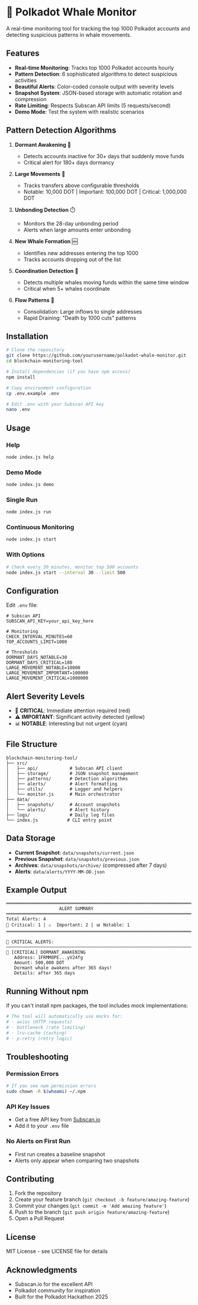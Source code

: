 # 🐋 Polkadot Whale Monitor

A real-time monitoring tool for tracking the top 1000 Polkadot accounts and detecting suspicious patterns in whale movements.

## Features

- **Real-time Monitoring**: Tracks top 1000 Polkadot accounts hourly
- **Pattern Detection**: 6 sophisticated algorithms to detect suspicious activities
- **Beautiful Alerts**: Color-coded console output with severity levels
- **Snapshot System**: JSON-based storage with automatic rotation and compression
- **Rate Limiting**: Respects Subscan API limits (5 requests/second)
- **Demo Mode**: Test the system with realistic scenarios

## Pattern Detection Algorithms

1. **Dormant Awakening** 🚨
   - Detects accounts inactive for 30+ days that suddenly move funds
   - Critical alert for 180+ days dormancy

2. **Large Movements** 💸
   - Tracks transfers above configurable thresholds
   - Notable: 10,000 DOT | Important: 100,000 DOT | Critical: 1,000,000 DOT

3. **Unbonding Detection** ⏱️
   - Monitors the 28-day unbonding period
   - Alerts when large amounts enter unbonding

4. **New Whale Formation** 🆕
   - Identifies new addresses entering the top 1000
   - Tracks accounts dropping out of the list

5. **Coordination Detection** 🤝
   - Detects multiple whales moving funds within the same time window
   - Critical when 5+ whales coordinate

6. **Flow Patterns** 🌊
   - Consolidation: Large inflows to single addresses
   - Rapid Draining: "Death by 1000 cuts" patterns

## Installation

```bash
# Clone the repository
git clone https://github.com/yourusername/polkadot-whale-monitor.git
cd blockchain-monitoring-tool

# Install dependencies (if you have npm access)
npm install

# Copy environment configuration
cp .env.example .env

# Edit .env with your Subscan API key
nano .env
```

## Usage

### Help
```bash
node index.js help
```

### Demo Mode
```bash
node index.js demo
```

### Single Run
```bash
node index.js run
```

### Continuous Monitoring
```bash
node index.js start
```

### With Options
```bash
# Check every 30 minutes, monitor top 500 accounts
node index.js start --interval 30 --limit 500
```

## Configuration

Edit `.env` file:

```env
# Subscan API
SUBSCAN_API_KEY=your_api_key_here

# Monitoring
CHECK_INTERVAL_MINUTES=60
TOP_ACCOUNTS_LIMIT=1000

# Thresholds
DORMANT_DAYS_NOTABLE=30
DORMANT_DAYS_CRITICAL=180
LARGE_MOVEMENT_NOTABLE=10000
LARGE_MOVEMENT_IMPORTANT=100000
LARGE_MOVEMENT_CRITICAL=1000000
```

## Alert Severity Levels

- 🚨 **CRITICAL**: Immediate attention required (red)
- ⚠️ **IMPORTANT**: Significant activity detected (yellow)
- 📊 **NOTABLE**: Interesting but not urgent (cyan)

## File Structure

```
blockchain-monitoring-tool/
├── src/
│   ├── api/            # Subscan API client
│   ├── storage/        # JSON snapshot management
│   ├── patterns/       # Detection algorithms
│   ├── alerts/         # Alert formatting
│   ├── utils/          # Logger and helpers
│   └── monitor.js      # Main orchestrator
├── data/
│   ├── snapshots/      # Account snapshots
│   └── alerts/         # Alert history
├── logs/               # Daily log files
└── index.js           # CLI entry point
```

## Data Storage

- **Current Snapshot**: `data/snapshots/current.json`
- **Previous Snapshot**: `data/snapshots/previous.json`
- **Archives**: `data/snapshots/archive/` (compressed after 7 days)
- **Alerts**: `data/alerts/YYYY-MM-DD.json`

## Example Output

```
══════════════════════════════════════════════════════════════════════
                    ALERT SUMMARY
══════════════════════════════════════════════════════════════════════
Total Alerts: 4
🚨 Critical: 1 | ⚠️  Important: 2 | 📊 Notable: 1
══════════════════════════════════════════════════════════════════════

🚨 CRITICAL ALERTS:
──────────────────────────────────────────────────────────────────────
🚨 [CRITICAL] DORMANT_AWAKENING
   Address: 1FRMM8PE...yV24fg
   Amount: 500,000 DOT
   Dormant whale awakens after 365 days!
   Details: after 365 days
```

## Running Without npm

If you can't install npm packages, the tool includes mock implementations:

```bash
# The tool will automatically use mocks for:
# - axios (HTTP requests)
# - bottleneck (rate limiting)
# - lru-cache (caching)
# - p-retry (retry logic)
```

## Troubleshooting

### Permission Errors
```bash
# If you see npm permission errors
sudo chown -R $(whoami) ~/.npm
```

### API Key Issues
- Get a free API key from [Subscan.io](https://subscan.io)
- Add it to your `.env` file

### No Alerts on First Run
- First run creates a baseline snapshot
- Alerts only appear when comparing two snapshots

## Contributing

1. Fork the repository
2. Create your feature branch (`git checkout -b feature/amazing-feature`)
3. Commit your changes (`git commit -m 'Add amazing feature'`)
4. Push to the branch (`git push origin feature/amazing-feature`)
5. Open a Pull Request

## License

MIT License - see LICENSE file for details

## Acknowledgments

- Subscan.io for the excellent API
- Polkadot community for inspiration
- Built for the Polkadot Hackathon 2025